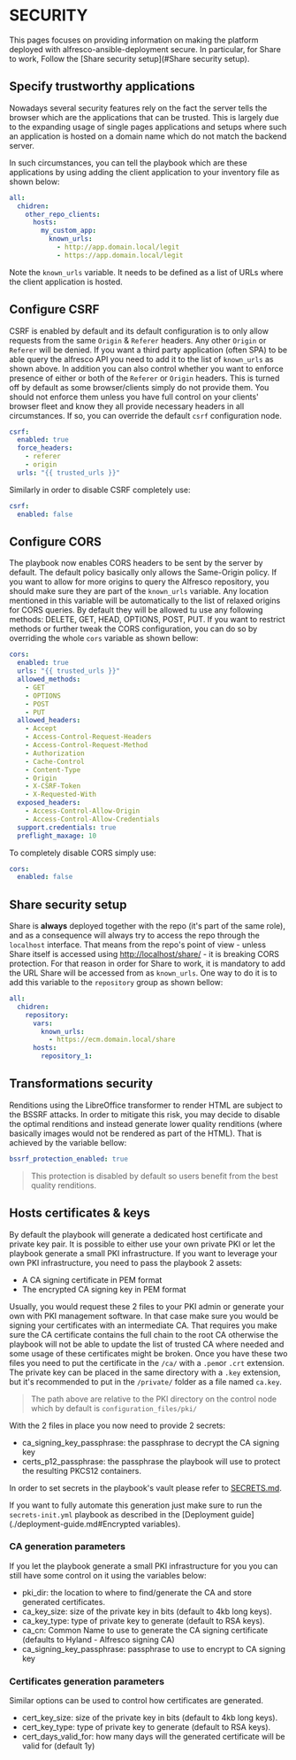 # SECURITY

This pages focuses on providing information on making the platform deployed
with alfresco-ansible-deployment secure.
In particular, for Share to work, Follow the
[Share security setup](#Share security setup).

## Specify trustworthy applications

Nowadays several security features rely on the fact the server tells the
browser which are the applications that can be trusted. This is largely due to
the expanding usage of single pages applications and setups where such an
application is hosted on a domain name which do not match the backend server.

In such circumstances, you can tell the playbook which are these applications
by using adding the client application to your inventory file as shown below:

```yaml
all:
  chidren:
    other_repo_clients:
      hosts:
        my_custom_app:
          known_urls:
            - http://app.domain.local/legit
            - https://app.domain.local/legit
```

Note the `known_urls` variable. It needs to be defined as a list of URLs where
the client application is hosted.

## Configure CSRF

CSRF is enabled by default and its default configuration is to only allow
requests from the same `Origin` & `Referer` headers. Any other `Origin` or
`Referer` will be denied.
If you want a third party application (often SPA) to be able query the alfresco
API you need to add it to the list of `known_urls` as shown above.
In addition you can also control whether you want to enforce presence of either
or both of the `Referer` or `Origin` headers. This is turned off by default as
some browser/clients simply do not provide them. You should not enforce them
unless you have full control on your clients' browser fleet and know they all
provide necessary headers in all circumstances. If so, you can override the
default `csrf` configuration node.

```yaml
csrf:
  enabled: true
  force_headers:
    - referer
    - origin
  urls: "{{ trusted_urls }}"
```

Similarly in order to disable CSRF completely use:

```yaml
csrf:
  enabled: false
```

## Configure CORS

The playbook now enables CORS headers to be sent by the server by default. The
default policy basically only allows the Same-Origin policy.
If you want to allow for more origins to query  the Alfresco repository, you
should make sure they are part of the `known_urls` variable. Any location
mentioned in this variable will be automatically to the list of relaxed origins
for CORS queries. By default they will be allowed tu use any following methods:
DELETE, GET, HEAD, OPTIONS, POST, PUT. If you want to restrict methods or
further tweak the CORS configuration, you can do so by overriding the whole
`cors` variable as shown bellow:

```yaml
cors:
  enabled: true
  urls: "{{ trusted_urls }}"
  allowed_methods:
    - GET
    - OPTIONS
    - POST
    - PUT
  allowed_headers:
    - Accept
    - Access-Control-Request-Headers
    - Access-Control-Request-Method
    - Authorization
    - Cache-Control
    - Content-Type
    - Origin
    - X-CSRF-Token
    - X-Requested-With
  exposed_headers:
    - Access-Control-Allow-Origin
    - Access-Control-Allow-Credentials
  support.credentials: true
  preflight_maxage: 10
```

To completely disable CORS simply use:

```yaml
cors:
  enabled: false
```

## Share security setup

Share is **always** deployed together with the repo (it's part of the same
role), and as a consequence will always try to access the repo through the
`localhost` interface. That means from the repo's point of view - unless Share
itself is accessed using [http://localhost/share/](http://localhost/share/) -
it is breaking CORS protection. For that reason in order for Share to work, it
is mandatory to add the URL Share will be accessed from as `known_urls`. One
way to do it is to add this variable to the `repository` group as shown bellow:

```yaml
all:
  chidren:
    repository:
      vars:
        known_urls:
          - https://ecm.domain.local/share
      hosts:
        repository_1:
```

## Transformations security

Renditions using the LibreOffice transformer to render HTML are subject to the
BSSRF attacks. In order to mitigate this risk, you may decide to disable the
optimal renditions and instead generate lower quality renditions (where
basically images would not be rendered as part of the HTML).
That is achieved by the variable bellow:

```yaml
bssrf_protection_enabled: true
```

> This protection is disabled by default so users benefit from the best quality renditions.

## Hosts certificates & keys

By default the playbook will generate a dedicated host certificate and private
key pair. It is possible to either use your own private PKI or let the playbook
generate a small PKI infrastructure.
If you want to leverage your own PKI infrastructure, you need to pass the
playbook 2 assets:

- A CA signing certificate in PEM format
- The encrypted CA signing key in PEM format

Usually, you would request these 2 files to your PKI admin or generate your own
with PKI management software. In that case make sure you would be signing your
certificates with an intermediate CA. That requires you make sure the CA
certificate contains the full chain to the root CA otherwise the playbook will
not be able to update the list of trusted CA where needed and some usage of
these certificates might be broken.
Once you have these two files you need to put the certificate in the `/ca/` with
a `.pem`or `.crt` extension. The private key can be placed in the same directory
with a `.key` extension, but it's recommended to put in the `/private/` folder
as a file named `ca.key`.

> The path above are relative to the PKI directory on the control node which by
> default is `configuration_files/pki/`

With the 2 files in place you now need to provide 2 secrets:

- ca_signing_key_passphrase: the passphrase to decrypt the CA signing key
- certs_p12_passphrase: the passphrase the playbook will use to protect the
  resulting PKCS12 containers.

In order to set secrets in the playbook's vault please refer to
[SECRETS.md](SECRETS.md).

If you want to fully automate this generation just make sure to run the
`secrets-init.yml` playbook as described in the
[Deployment guide](./deployment-guide.md#Encrypted variables).

### CA generation parameters

If you let the playbook generate a small PKI infrastructure for you you can
still have some control on it using the variables below:

- pki_dir: the location to where to find/generate the CA and store generated
  certificates.
- ca_key_size: size of the private key in bits (default to 4kb long keys).
- ca_key_type: type of private key to generate (default to RSA keys).
- ca_cn: Common Name to use to generate the CA signing certificate (defaults
  to Hyland - Alfresco signing CA)
- ca_signing_key_passphrase: passphrase to use to encrypt to CA signing key

### Certificates generation parameters

Similar options can be used to control how certificates are generated.

- cert_key_size: size of the private key in bits (default to 4kb long keys).
- cert_key_type: type of private key to generate (default to RSA keys).
- cert_days_valid_for: how many days will the generated certificate will be
  valid for (default 1y)
